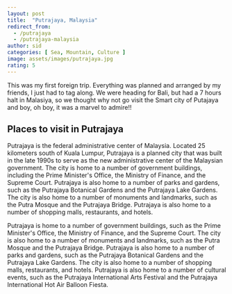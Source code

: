 ```yaml
---
layout: post
title:  "Putrajaya, Malaysia"
redirect_from:
  - /putrajaya
  - /putrajaya-malaysia
author: sid
categories: [ Sea, Mountain, Culture ]
image: assets/images/putrajaya.jpg
rating: 5
---
```

This was my first foreign trip. Everything was planned and arranged by my friends, I just had to tag along. We were heading for Bali, but had a 7 hours halt in Malasiya, so we thought why not go visit the Smart city of Putajaya and boy, oh boy, it was a marvel to admire!!

<h2>Places to visit in Putrajaya</h2>

Putrajaya is the federal administrative center of Malaysia. Located 25 kilometers south of Kuala Lumpur, Putrajaya is a planned city that was built in the late 1990s to serve as the new administrative center of the Malaysian government. The city is home to a number of government buildings, including the Prime Minister's Office, the Ministry of Finance, and the Supreme Court. Putrajaya is also home to a number of parks and gardens, such as the Putrajaya Botanical Gardens and the Putrajaya Lake Gardens. The city is also home to a number of monuments and landmarks, such as the Putra Mosque and the Putrajaya Bridge. Putrajaya is also home to a number of shopping malls, restaurants, and hotels.

Putrajaya is home to a number of government buildings, such as the Prime Minister's Office, the Ministry of Finance, and the Supreme Court. The city is also home to a number of monuments and landmarks, such as the Putra Mosque and the Putrajaya Bridge. Putrajaya is also home to a number of parks and gardens, such as the Putrajaya Botanical Gardens and the Putrajaya Lake Gardens. The city is also home to a number of shopping malls, restaurants, and hotels. Putrajaya is also home to a number of cultural events, such as the Putrajaya International Arts Festival and the Putrajaya International Hot Air Balloon Fiesta.


<div class="pa-carousel-widget" style="width:100%; height:480px; display:none;"
  data-link="https://www.tripadvisor.in/Attractions-g298305-Activities-Putrajaya_Wilayah_Persekutuan.html"
  data-title="Putrajaya, Malaysia"
  data-description="Snaps taken during Putrajaya trip"
  data-delay="3">
  <object data="https://lh3.googleusercontent.com/FARlv0mvasN1jeFQ-2Zuwet5eBN9f0LRW9uflxkWoc1WaGxH4bNLyLyDMhy5vfgT3KxUO_g9Y-7SA3FPmhOn8QQZbzPnegxQONlmejq1d-pfwuJ-aFRtLpRtlQ984IzCnn9voaiw2xg=w1920-h1080"></object>
  <object data="https://lh3.googleusercontent.com/BKmDP_nrhbrged5xFiXhVeWLsNCjzhmby_-ZYFcYgqrmFfMcvVMAxe_ws6O6cLyZ0JWpOr0H6xxpLebfrhCbqp9rd4tTg0K1hJckEZgacpMh_oW8nXur-0f0aisCHzKLkq2xXbIMuPI=w1920-h1080"></object>
  <object data="https://lh3.googleusercontent.com/6M299Q9semOTELISzo6orTlJieeSCxvuabkR6pJakCosTEa4CEj1BgdzneRhYCzQHOuRFrjtlfCChpmTPZpii690E6LCR5bOlA2X2_4QDiql4q6qJ3mweXrhg-MHEqylLw1abpgkTwE=w1920-h1080"></object>
  <object data="https://lh3.googleusercontent.com/6dpdaSy2z4TtqLIFaWKRjuTBeh6Cl6wq7OjNaJBzgAOCnEXdjzHE1geat1Tpb5xBWBVRypfQpOc02JzpD54sI0RjDKaix8hkvGNDlV4OHAn53AGYFj1_tB6gnwCondx3qq2CoKCODqs=w1920-h1080"></object>
  <object data="https://lh3.googleusercontent.com/eVuxpWouMWnlzcaQN16-NN-c3Eus1pyjqciRXTf_E7v2hRGyYrEeu8blUEpqCTF6k0Mf7KiZlwjp3lz_Lxoj0gn8v3PH99rO6VN2ZM53z6LY3SUY_PzHkvAPjvG9zQ0UEFuK_iUqRv0=w1920-h1080"></object>
  <object data="https://lh3.googleusercontent.com/FfVxcEsl7P6DYO4bFWk8GEWdUsKAGFc-EYSvaf26jGBuBIUMQZA-hp-CFluG1ghj8_BKkf7Nudihoj_0yhMLisy4ZeDcZOFv7EwAY53iQDpMZImcaD5VVg59F2N-npjWJBOJo2aUcts=w1920-h1080"></object>
  <object data="https://lh3.googleusercontent.com/WpMYI0HuwYa2bFO-ZfDCHQXxYA8zjkbD4hT1f8P5MCBXvtOAtSKw1hCBV6OMMJOHFbY5ZQN_JINn76sUayOo6K3KqA6nuamDu5atIRIB9m5WsJxJDBexW7GnCzbsSs1ZAkMXVzW1rHY=w1920-h1080"></object>
  <object data="https://lh3.googleusercontent.com/bGr2tBaV1ow-jpeutbmRnsTHFWLSt8IEH9dIEc-pGlS5WZ8n9nSal9ggQt6h2g8jEtdxchbf_a6d6mXsdaikSltyxE2oMnKHT3JSPE6fy-ua7qxIA5Op3L8a75FYU3J8uGk4gYfwrek=w1920-h1080"></object>
  <object data="https://lh3.googleusercontent.com/-7G4pDZAnpnjw_UPKmiRoqNA6eemCSew5m5R7lHYirgjAddrUqgpx-U-pfbd0rHeeZKTQxcIRfyLfXOwMBja--R6UUkxoE90g8W6w6lSY2nZlsPZKNNgoBIm_ZiLfk0Ah6F4yJANTNI=w1920-h1080"></object>
  <object data="https://lh3.googleusercontent.com/l3mEjq0Bi1-RheYrBELI0832PBu9U6kXnU07S4GB5ZKR2LZL7m4Nm2n5y3SK-kQXnomHpERu6VSM5fD72vhUNpD3KB-ByNUS-72k9EoG51a7fireAE5YvVBpuNtv2A6Y-EYVqcDkYxQ=w1920-h1080"></object>
  <object data="https://lh3.googleusercontent.com/uRnDsNKRsbrPXJUUavC3ceGr44rr8PxeSoMEHcL97BxM7swYoY8-7aR3Fq4LJFVST4ThEpq_HrwlJQjk2z2w3chrLP9s2AN1jGFU1Woi66YoobdKY-cmRXpsQMxJjp7igEYJXarmp2w=w1920-h1080"></object>
  <object data="https://lh3.googleusercontent.com/ulLiv3fWqDkSRiX9A25sMF2Z_9u2kR7DGCK2KWyoqLTqtxTSJTXsnYmtrri22qORO_3eg2nptl7sxk9UzQW2Hy8DdwVLbXfNdUryrpqvnzgqVwkWARDUVxfVujIqn2iyTDxa4AMJCYo=w1920-h1080"></object>
  <object data="https://lh3.googleusercontent.com/cL9RTrJpKZKLpPNJwFUDqmKqBlT8d4AKfVcqLxv8QNJBQSDhwDhG77iXriNfg4H8neqxTz4dcuNcfryzBE7B5c45sp3KfVgcMGFUvmRjsYDiMvIyaVVbw1bGpIwFsI_k2LKyz9XzIlQ=w1920-h1080"></object>
  <object data="https://lh3.googleusercontent.com/y04tIAlVNbW0MHur5LOsnqX7bbLtUEM7XystaqBPNt9shZ4Q2Zf3ukI64VSVa3uGRMmmlQ4I4tQsvVWsTL5uaLKRxk1E8-VDhtqFKdz5IQj7jWMkRa15T39fNzZphIgVmHSF01ZHVaQ=w1920-h1080"></object>
  <object data="https://lh3.googleusercontent.com/VYsgHknKS3e1NV7uT7isQ84dz_hwtzxyYVykRRIHRTVDBxZBH1iQ3WMqPBg7Kemjlhoa7sEr7rxSpeuJ1j_tJwJpHPoDOk0MJHwg0TZbtcofY9e7hFedvD3iPzDdsswaI9lqstpQ8JU=w1920-h1080"></object>
  <object data="https://lh3.googleusercontent.com/GLS6OMXieHe-TB4_RLo5zfob-0h5F7qrySHZLc8l-k4SSKGQTu7aLOGmS6BIXywhZTaBKtKqx4jxJcIGCPfxYK_VjUFafy29t9dW5U7NMR516Mae1gX4cpHoCC6UooeTpcBoLxRqd2I=w1920-h1080"></object>
  <object data="https://lh3.googleusercontent.com/ApFBFNHiieSfsUBDMhNWm0RN4kOBgCHDLTZlQXs03E_W-XiA9BroDqkDPR99Qwvb9CaSjE8tem7spYA_qno32FkHLZFX21_Z2Pu44BsU2mo72QrV7O0YMhL045Kl573H_5wcaqjbApY=w1920-h1080"></object>
  <object data="https://lh3.googleusercontent.com/atZSYAAsIr55s30vBk_LlejtTtbr5Wuqq0QadSF5lqjBdPQuwaklMPW-QdEkI6fVa3MlM11UHQh4-OiS8ud49AQ7klXnCgkSlWwAkX2MYrZvWu137C_QmbArJtD51XXLooJWCdSUM_E=w1920-h1080"></object>
</div>
